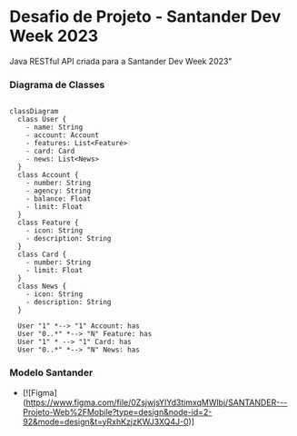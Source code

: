 # Desafio de Projeto - Santander Dev Week 2023

Java RESTful API criada para a Santander Dev Week 2023"

### Diagrama de Classes

```mermaid

classDiagram
  class User {
    - name: String
    - account: Account
    - features: List<Feature>
    - card: Card
    - news: List<News>
  }
  class Account {
    - number: String
    - agency: String
    - balance: Float
    - limit: Float
  }
  class Feature {
    - icon: String
    - description: String
  }
  class Card {
    - number: String
    - limit: Float
  }
  class News {
    - icon: String
    - description: String
  }

  User "1" *--> "1" Account: has
  User "0..*" *--> "N" Feature: has
  User "1" * --> "1" Card: has
  User "0..*" *--> "N" News: has
```

### Modelo Santander

 - [![Figma] (https://www.figma.com/file/0ZsjwjsYlYd3timxqMWlbj/SANTANDER---Projeto-Web%2FMobile?type=design&node-id=2-92&mode=design&t=yRxhKzjzKWJ3XQ4J-0)]
